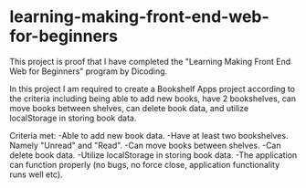 # learning-making-front-end-web-for-beginners
This project is proof that I have completed the "Learning Making Front End Web for Beginners" program by Dicoding.

In this project I am required to create a Bookshelf Apps project according to the criteria including being able to add new books, have 2 bookshelves, can move books between shelves, can delete book data, and utilize localStorage in storing book data.

Criteria met: 
-Able to add new book data.
-Have at least two bookshelves. Namely "Unread" and "Read".
-Can move books between shelves.
-Can delete book data.
-Utilize localStorage in storing book data.
-The application can function properly (no bugs, no force close, application functionality runs well etc).
